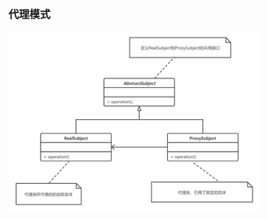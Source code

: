 ## 代理模式

![](https://github.com/yulc-coding/design-pattern/blob/master/src/main/java/org/ylc/note/proxy/UML_proxy.png)
